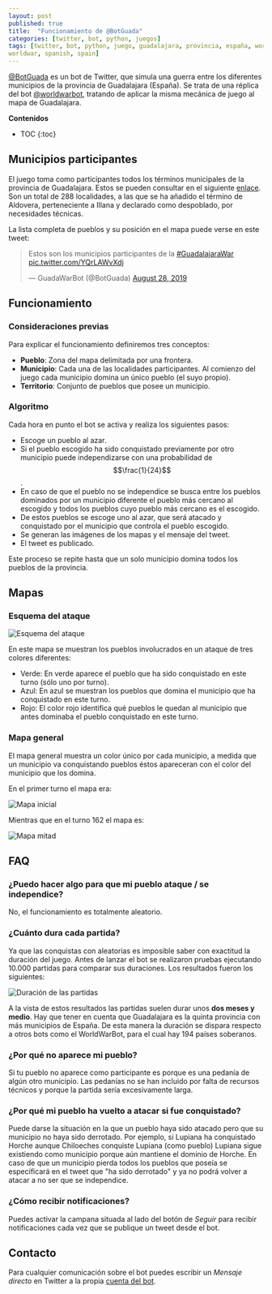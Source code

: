```yaml
---
layout: post
published: true
title:  "Funcionamiento de @BotGuada"
categories: [twitter, bot, python, juegos]
tags: [twitter, bot, python, juego, guadalajara, provincia, españa, worldwarbot,
worldwar, spanish, spain]
---
```


[@BotGuada][1] es un bot de Twitter, que simula una guerra entre los diferentes municipios de la provincia de Guadalajara (España). Se trata de una réplica del bot [@worldwarbot][2], tratando de aplicar la misma mecánica de juego al mapa de Guadalajara.

**Contenidos**
* TOC
{:toc}

## Municipios participantes

El juego toma como participantes todos los términos municipales de la provincia de Guadalajara. Estos se pueden consultar en el siguiente [enlace][3]. Son un total de 288 localidades, a las que se ha añadido el término de Aldovera, perteneciente a Illana y declarado como despoblado, por necesidades técnicas.

La lista completa de pueblos y su posición en el mapa puede verse en este tweet:

<blockquote class="twitter-tweet"><p lang="es" dir="ltr">Estos son los municipios participantes de la <a href="https://twitter.com/hashtag/GuadalajaraWar?src=hash&amp;ref_src=twsrc%5Etfw">#GuadalajaraWar</a> <a href="https://t.co/YQrLAWvXdj">pic.twitter.com/YQrLAWvXdj</a></p>&mdash; GuadaWarBot (@BotGuada) <a href="https://twitter.com/BotGuada/status/1166799318793302016?ref_src=twsrc%5Etfw">August 28, 2019</a></blockquote> <script async src="https://platform.twitter.com/widgets.js" charset="utf-8"></script>

## Funcionamiento

### Consideraciones previas

Para explicar el funcionamiento definiremos tres conceptos:

* **Pueblo**: Zona del mapa delimitada por una frontera.
* **Municipio**: Cada una de las localidades participantes. Al comienzo del juego cada municipio domina un único pueblo (el suyo propio).
* **Territorio**: Conjunto de pueblos que posee un municipio.

### Algoritmo

Cada hora en punto el bot se activa y realiza los siguientes pasos:

* Escoge un pueblo al azar.
* Si el pueblo escogido ha sido conquistado previamente por otro municipio puede independizarse con una probabilidad de $$\frac{1}{24}$$.
* En caso de que el pueblo no se independice se busca entre los pueblos dominados por un municipio diferente el pueblo más cercano al escogido y todos los pueblos cuyo pueblo más cercano es el escogido.
* De estos pueblos se escoge uno al azar, que será atacado y conquistado por el municipio que controla el pueblo escogido.
* Se generan las imágenes de los mapas y el mensaje del tweet.
* El tweet es publicado.

Este proceso se repite hasta que un solo municipio domina todos los pueblos de la provincia.

## Mapas

### Esquema del ataque

![Esquema del ataque](/assets/GuadaBot-Funcionamiento/esquema.png)

En este mapa se muestran los pueblos involucrados en un ataque de tres colores diferentes:

* Verde: En verde aparece el pueblo que ha sido conquistado en este turno (sólo uno por turno).
* Azul: En azul se muestran los pueblos que domina el municipio que ha conquistado en este turno.
* Rojo: El color rojo identifica qué pueblos le quedan al municipio que antes dominaba el pueblo conquistado en este turno.

### Mapa general

El mapa general muestra un color único por cada municipio, a medida que un municipio va conquistando pueblos éstos apareceran con el color del municipio que los domina.

En el primer turno el mapa era:

![Mapa inicial](/assets/GuadaBot-Funcionamiento/inicial.png)

Mientras que en el turno 162 el mapa es:

![Mapa mitad](/assets/GuadaBot-Funcionamiento/general.png)

## FAQ

### ¿Puedo hacer algo para que mi pueblo ataque / se independice?

No, el funcionamiento es totalmente aleatorio.

### ¿Cuánto dura cada partida?

Ya que las conquistas con aleatorias es imposible saber con exactitud la duración del juego. Antes de lanzar el bot se realizaron pruebas ejecutando 10.000 partidas para comparar sus duraciones. Los resultados fueron los siguientes:

![Duración de las partidas](/assets/GuadaBot-Funcionamiento/stats.jpeg)

A la vista de estos resultados las partidas suelen durar unos **dos meses y medio**. Hay que tener en cuenta que Guadalajara es la quinta provincia con más municipios de España. De esta manera la duración se dispara respecto a otros bots como el WorldWarBot, para el cual hay 194 países soberanos.

### ¿Por qué no aparece mi pueblo?

Si tu pueblo no aparece como participante es porque es una pedanía de algún otro municipio. Las pedanías no se han incluido por falta de recursos técnicos y porque la partida sería excesivamente larga.

### ¿Por qué mi pueblo ha vuelto a atacar si fue conquistado?

Puede darse la situación en la que un pueblo haya sido atacado pero que su municipio no haya sido derrotado. Por ejemplo, si Lupiana ha conquistado Horche aunque Chiloeches conquiste Lupiana (como pueblo) Lupiana sigue existiendo como municipio porque aún mantiene el dominio de Horche. En caso de que un municipio pierda todos los pueblos que poseía se especificará en el tweet que "ha sido derrotado" y ya no podrá volver a atacar a no ser que se independice.

### ¿Cómo recibir notificaciones?

Puedes activar la campana situada al lado del botón de *Seguir* para recibir notificaciones cada vez que se publique un tweet desde el bot.

## Contacto

Para cualquier comunicación sobre el bot puedes escribir un *Mensaje directo* en Twitter a la propia [cuenta del bot][1].

[1]: https://twitter.com/BotGuada
[2]: https://worldwarbot.com/bots/
[3]: https://es.wikipedia.org/wiki/Anexo:Municipios_de_la_provincia_de_Guadalajara
